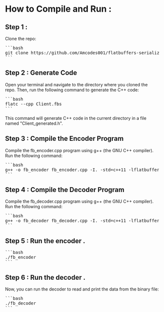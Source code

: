 # How to Compile and Run : 

## Step 1 : 

Clone the repo: 

<pre>
```bash
git clone https://github.com/Amcodes001/flatbuffers-serializer.git
```
</pre>

## Step 2 : Generate Code

Open your terminal and navigate to the directory where you cloned the repo. Then, run the following command to generate the C++ code:

<pre>
```bash
flatc --cpp Client.fbs
```
</pre>

This command will generate C++ code in the current directory in a file named "Client_generated.h".

## Step 3 : Compile the Encoder Program

Compile the fb_encoder.cpp program using g++ (the GNU C++ compiler). Run the following command:

<pre>
```bash
g++ -o fb_encoder fb_encoder.cpp -I. -std=c++11 -lflatbuffers
```
</pre>

## Step 4 : Compile the Decoder Program

Compile the fb_decoder.cpp program using g++ (the GNU C++ compiler). Run the following command:

<pre>
```bash
g++ -o fb_decoder fb_decoder.cpp -I. -std=c++11 -lflatbuffers
```
</pre>

## Step 5 : Run the encoder .

<pre>
```bash
./fb_encoder
```
</pre>

## Step 6 : Run the decoder .

Now, you can run the decoder to read and print the data from the binary file:

<pre>
```bash
./fb_decoder
```
</pre>